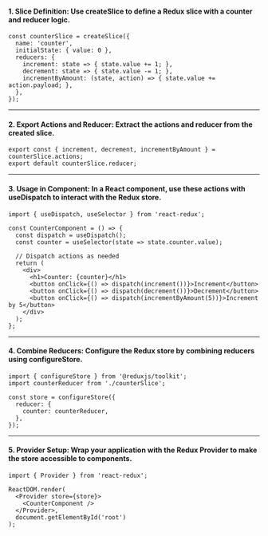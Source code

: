 #### 1. Slice Definition: Use createSlice to define a Redux slice with a counter and reducer logic.
```
const counterSlice = createSlice({
  name: 'counter',
  initialState: { value: 0 },
  reducers: {
    increment: state => { state.value += 1; },
    decrement: state => { state.value -= 1; },
    incrementByAmount: (state, action) => { state.value += action.payload; },
  },
});
```
----
#### 2. Export Actions and Reducer: Extract the actions and reducer from the created slice.
```
export const { increment, decrement, incrementByAmount } = counterSlice.actions;
export default counterSlice.reducer;
```
---
#### 3. Usage in Component: In a React component, use these actions with useDispatch to interact with the Redux store.
```
import { useDispatch, useSelector } from 'react-redux';

const CounterComponent = () => {
  const dispatch = useDispatch();
  const counter = useSelector(state => state.counter.value);

  // Dispatch actions as needed
  return (
    <div>
      <h1>Counter: {counter}</h1>
      <button onClick={() => dispatch(increment())}>Increment</button>
      <button onClick={() => dispatch(decrement())}>Decrement</button>
      <button onClick={() => dispatch(incrementByAmount(5))}>Increment by 5</button>
    </div>
  );
};
```
---
#### 4. Combine Reducers: Configure the Redux store by combining reducers using configureStore.
```
import { configureStore } from '@reduxjs/toolkit';
import counterReducer from './counterSlice';

const store = configureStore({
  reducer: {
    counter: counterReducer,
  },
});
```
---
#### 5. Provider Setup: Wrap your application with the Redux Provider to make the store accessible to components.
```
import { Provider } from 'react-redux';

ReactDOM.render(
  <Provider store={store}>
    <CounterComponent />
  </Provider>,
  document.getElementById('root')
);
```
